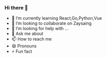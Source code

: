 ### Hi there 👋



- 🌱 I’m currently learning React,Go,Python,Vue
- 👯 I’m looking to collaborate on Zaysaing
- 🤔 I’m looking for help with ...
- 💬 Ask me about 
- 📫 How to reach me
- 😄 Pronouns
- ⚡ Fun fact

